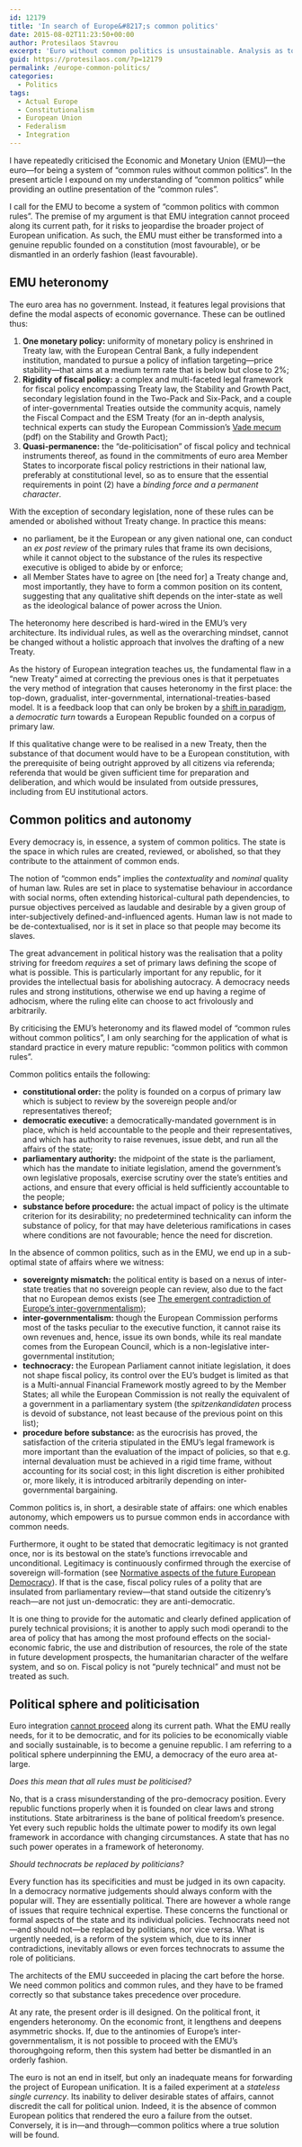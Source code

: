 ```yaml
---
id: 12179
title: 'In search of Europe&#8217;s common politics'
date: 2015-08-02T11:23:50+00:00
author: Protesilaos Stavrou
excerpt: 'Euro without common politics is unsustainable. Analysis as to why the EMU must be transformed into a system of "common politics with common rules". '
guid: https://protesilaos.com/?p=12179
permalink: /europe-common-politics/
categories:
  - Politics
tags:
  - Actual Europe
  - Constitutionalism
  - European Union
  - Federalism
  - Integration
---
```

I have repeatedly criticised the Economic and Monetary Union (EMU)—the euro—for being a system of “common rules without common politics”. In the present article I expound on my understanding of “common politics” while providing an outline presentation of the “common rules”.

I call for the EMU to become a system of &#8220;common politics with common rules&#8221;. The premise of my argument is that EMU integration cannot proceed along its current path, for it risks to jeopardise the broader project of European unification. As such, the EMU must either be transformed into a genuine republic founded on a constitution (most favourable), or be dismantled in an orderly fashion (least favourable).

## EMU heteronomy

The euro area has no government. Instead, it features legal provisions that define the modal aspects of economic governance. These can be outlined thus:

  1. **One monetary policy:** uniformity of monetary policy is enshrined in Treaty law, with the European Central Bank, a fully independent institution, mandated to pursue a policy of inflation targeting—price stability—that aims at a medium term rate that is below but close to 2%;
  2. **Rigidity of fiscal policy:** a complex and multi-faceted legal framework for fiscal policy encompassing Treaty law, the Stability and Growth Pact, secondary legislation found in the Two-Pack and Six-Pack, and a couple of inter-governmental Treaties outside the community acquis, namely the Fiscal Compact and the ESM Treaty (for an in-depth analysis, technical experts can study the European Commission&#8217;s <a href="http://ec.europa.eu/economy_finance/publications/occasional_paper/2013/pdf/ocp151_en.pdf" target="_blank">Vade mecum</a> (pdf) on the Stability and Growth Pact);
  3. **Quasi-permanence:** the &#8220;de-politicisation&#8221; of fiscal policy and technical instruments thereof, as found in the commitments of euro area Member States to incorporate fiscal policy restrictions in their national law, preferably at constitutional level, so as to ensure that the essential requirements in point (2) have a _binding force and a permanent character_.

With the exception of secondary legislation, none of these rules can be amended or abolished without Treaty change. In practice this means:

  * no parliament, be it the European or any given national one, can conduct an _ex post review_ of the primary rules that frame its own decisions, while it cannot object to the substance of the rules its respective executive is obliged to abide by or enforce;
  * all Member States have to agree on [the need for] a Treaty change and, most importantly, they have to form a common position on its content, suggesting that any qualitative shift depends on the inter-state as well as the ideological balance of power across the Union.

The heteronomy here described is hard-wired in the EMU&#8217;s very architecture. Its individual rules, as well as the overarching mindset, cannot be changed without a holistic approach that involves the drafting of a new Treaty.

As the history of European integration teaches us, the fundamental flaw in a “new Treaty” aimed at correcting the previous ones is that it perpetuates the very method of integration that causes heteronomy in the first place: the top-down, gradualist, inter-governmental, international-treaties-based model. It is a feedback loop that can only be broken by a [shift in paradigm](https://protesilaos.com/more-europe-falsity/), a _democratic turn_ towards a European Republic founded on a corpus of primary law.

If this qualitative change were to be realised in a new Treaty, then the substance of that document would have to be a European constitution, with the prerequisite of being outright approved by all citizens via referenda; referenda that would be given sufficient time for preparation and deliberation, and which would be insulated from outside pressures, including from EU institutional actors.

## Common politics and autonomy

Every democracy is, in essence, a system of common politics. The state is the space in which rules are created, reviewed, or abolished, so that they contribute to the attainment of common ends.

The notion of &#8220;common ends&#8221; implies the _contextuality_ and _nominal_ quality of human law. Rules are set in place to systematise behaviour in accordance with social norms, often extending historical-cultural path dependencies, to pursue objectives perceived as laudable and desirable by a given group of inter-subjectively defined-and-influenced agents. Human law is not made to be de-contextualised, nor is it set in place so that people may become its slaves.

The great advancement in political history was the realisation that a polity striving for freedom _requires_ a set of primary laws defining the scope of what is possible. This is particularly important for any republic, for it provides the intellectual basis for abolishing autocracy. A democracy needs rules and strong institutions, otherwise we end up having a regime of adhocism, where the ruling elite can choose to act frivolously and arbitrarily.

By criticising the EMU&#8217;s heteronomy and its flawed model of &#8220;common rules without common politics&#8221;, I am only searching for the application of what is standard practice in every mature republic: &#8220;common politics with common rules&#8221;.

Common politics entails the following:

  * **constitutional order:** the polity is founded on a corpus of primary law which is subject to review by the sovereign people and/or representatives thereof;
  * **democratic executive:** a democratically-mandated government is in place, which is held accountable to the people and their representatives, and which has authority to raise revenues, issue debt, and run all the affairs of the state;
  * **parliamentary authority:** the midpoint of the state is the parliament, which has the mandate to initiate legislation, amend the government&#8217;s own legislative proposals, exercise scrutiny over the state&#8217;s entities and actions, and ensure that every official is held sufficiently accountable to the people;
  * **substance before procedure:** the actual impact of policy is the ultimate criterion for its desirability; no predetermined technicality can inform the substance of policy, for that may have deleterious ramifications in cases where conditions are not favourable; hence the need for discretion.

In the absence of common politics, such as in the EMU, we end up in a sub-optimal state of affairs where we witness:

  * **sovereignty mismatch:** the political entity is based on a nexus of inter-state treaties that no sovereign people can review, also due to the fact that no European demos exists (see [The emergent contradiction of Europe&#8217;s inter-governmentalism](https://protesilaos.com/emergence-intergovernmentalism/));
  * **inter-governmentalism:** though the European Commission performs most of the tasks peculiar to the executive function, it cannot raise its own revenues and, hence, issue its own bonds, while its real mandate comes from the European Council, which is a non-legislative inter-governmental institution;
  * **technocracy:** the European Parliament cannot initiate legislation, it does not shape fiscal policy, its control over the EU&#8217;s budget is limited as that is a Multi-annual Financial Framework mostly agreed to by the Member States; all while the European Commission is not really the equivalent of a government in a parliamentary system (the _spitzenkandidaten_ process is devoid of substance, not least because of the previous point on this list);
  * **procedure before substance:** as the eurocrisis has proved, the satisfaction of the criteria stipulated in the EMU&#8217;s legal framework is more important than the evaluation of the impact of policies, so that e.g. internal devaluation must be achieved in a rigid time frame, without accounting for its social cost; in this light discretion is either prohibited or, more likely, it is introduced arbitrarily depending on inter-governmental bargaining.

Common politics is, in short, a desirable state of affairs: one which enables autonomy, which empowers us to pursue common ends in accordance with common needs.

Furthermore, it ought to be stated that democratic legitimacy is not granted once, nor is its bestowal on the state&#8217;s functions irrevocable and unconditional. Legitimacy is continuously confirmed through the exercise of sovereign will-formation (see [Normative aspects of the future European Democracy](https://protesilaos.com/normative-european-democracy/)). If that is the case, fiscal policy rules of a polity that are insulated from parliamentary review—that stand outside the citizenry’s reach—are not just un-democratic: they are anti-democratic.

It is one thing to provide for the automatic and clearly defined application of purely technical provisions; it is another to apply such modi operandi to the area of policy that has among the most profound effects on the social-economic fabric, the use and distribution of resources, the role of the state in future development prospects, the humanitarian character of the welfare system, and so on. Fiscal policy is not &#8220;purely technical&#8221; and must not be treated as such.

## Political sphere and politicisation

Euro integration [cannot proceed](https://protesilaos.com/euro-current-path/) along its current path. What the EMU really needs, for it to be democratic, and for its policies to be economically viable and socially sustainable, is to become a genuine republic. I am referring to a political sphere underpinning the EMU, a democracy of the euro area at-large.

_Does this mean that all rules must be politicised?_

No, that is a crass misunderstanding of the pro-democracy position. Every republic functions properly when it is founded on clear laws and strong institutions. State arbitrariness is the bane of political freedom&#8217;s presence. Yet every such republic holds the ultimate power to modify its own legal framework in accordance with changing circumstances. A state that has no such power operates in a framework of heteronomy.

_Should technocrats be replaced by politicians?_

Every function has its specificities and must be judged in its own capacity. In a democracy normative judgements should always conform with the popular will. They are essentially political. There are however a whole range of issues that require technical expertise. These concerns the functional or formal aspects of the state and its individual policies. Technocrats need not—and should not—be replaced by politicians, nor vice versa. What is urgently needed, is a reform of the system which, due to its inner contradictions, inevitably allows or even forces technocrats to assume the role of politicians.

The architects of the EMU succeeded in placing the cart before the horse. We need common politics and common rules, and they have to be framed correctly so that substance takes precedence over procedure.

At any rate, the present order is ill designed. On the political front, it engenders heteronomy. On the economic front, it lengthens and deepens asymmetric shocks. If, due to the antinomies of Europe&#8217;s inter-governmentalism, it is not possible to proceed with the EMU&#8217;s thoroughgoing reform, then this system had better be dismantled in an orderly fashion.

The euro is not an end in itself, but only an inadequate means for forwarding the project of European unification. It is a failed experiment at a _stateless single currency_. Its inability to deliver desirable states of affairs, cannot discredit the call for political union. Indeed, it is the absence of common European politics that rendered the euro a failure from the outset. Conversely, it is in—and through—common politics where a true solution will be found.